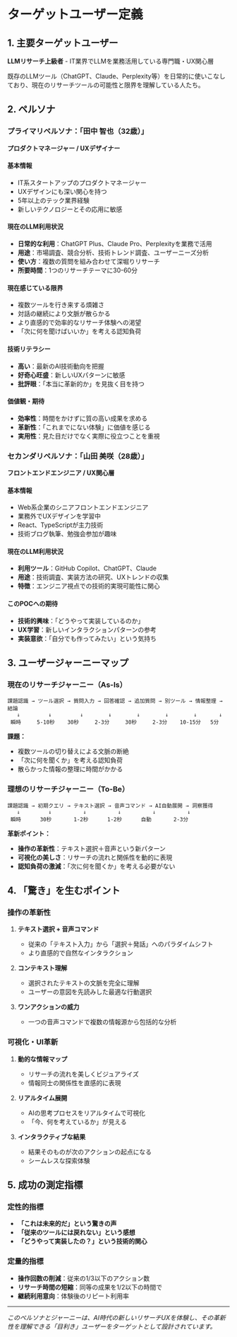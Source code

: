 # ターゲットユーザー定義

## 1. 主要ターゲットユーザー

**LLMリサーチ上級者** - IT業界でLLMを業務活用している専門職・UX関心層

既存のLLMツール（ChatGPT、Claude、Perplexity等）を日常的に使いこなしており、現在のリサーチツールの可能性と限界を理解している人たち。

## 2. ペルソナ

### プライマリペルソナ：「田中 智也（32歳）」
**プロダクトマネージャー / UXデザイナー**

#### 基本情報
- IT系スタートアップのプロダクトマネージャー
- UXデザインにも深い関心を持つ
- 5年以上のテック業界経験
- 新しいテクノロジーとその応用に敏感

#### 現在のLLM利用状況
- **日常的な利用**：ChatGPT Plus、Claude Pro、Perplexityを業務で活用
- **用途**：市場調査、競合分析、技術トレンド調査、ユーザーニーズ分析
- **使い方**：複数の質問を組み合わせて深堀りリサーチ
- **所要時間**：1つのリサーチテーマに30-60分

#### 現在感じている限界
- 複数ツールを行き来する煩雑さ
- 対話の継続により文脈が散らかる
- より直感的で効率的なリサーチ体験への渇望
- 「次に何を聞けばいいか」を考える認知負荷

#### 技術リテラシー
- **高い**：最新のAI技術動向を把握
- **好奇心旺盛**：新しいUXパターンに敏感
- **批評眼**：「本当に革新的か」を見抜く目を持つ

#### 価値観・期待
- **効率性**：時間をかけずに質の高い成果を求める
- **革新性**：「これまでにない体験」に価値を感じる
- **実用性**：見た目だけでなく実際に役立つことを重視

### セカンダリペルソナ：「山田 美咲（28歳）」
**フロントエンドエンジニア / UX関心層**

#### 基本情報
- Web系企業のシニアフロントエンドエンジニア
- 業務外でUXデザインを学習中
- React、TypeScriptが主力技術
- 技術ブログ執筆、勉強会参加が趣味

#### 現在のLLM利用状況
- **利用ツール**：GitHub Copilot、ChatGPT、Claude
- **用途**：技術調査、実装方法の研究、UXトレンドの収集
- **特徴**：エンジニア視点での技術的実現可能性に関心

#### このPOCへの期待
- **技術的興味**：「どうやって実装しているのか」
- **UX学習**：新しいインタラクションパターンの参考
- **実装意欲**：「自分でも作ってみたい」という気持ち

## 3. ユーザージャーニーマップ

### 現在のリサーチジャーニー（As-Is）

```
課題認識 → ツール選択 → 質問入力 → 回答確認 → 追加質問 → 別ツール → 情報整理 → 結論
   ↓         ↓         ↓        ↓        ↓        ↓        ↓       ↓
 瞬時     5-10秒    30秒     2-3分     30秒     2-3分    10-15分   5分
```

**課題：**
- 複数ツールの切り替えによる文脈の断絶
- 「次に何を聞くか」を考える認知負荷
- 散らかった情報の整理に時間がかかる

### 理想のリサーチジャーニー（To-Be）

```
課題認識 → 初期クエリ → テキスト選択 → 音声コマンド → AI自動展開 → 洞察獲得
   ↓         ↓          ↓          ↓          ↓          ↓
 瞬時      30秒       1-2秒      1-2秒      自動       2-3分
```

**革新ポイント：**
- **操作の革新性**：テキスト選択＋音声という新パターン
- **可視化の美しさ**：リサーチの流れと関係性を動的に表現
- **認知負荷の激減**：「次に何を聞くか」を考える必要がない

## 4. 「驚き」を生むポイント

### 操作の革新性
1. **テキスト選択 + 音声コマンド**
   - 従来の「テキスト入力」から「選択＋発話」へのパラダイムシフト
   - より直感的で自然なインタラクション

2. **コンテキスト理解**
   - 選択されたテキストの文脈を完全に理解
   - ユーザーの意図を先読みした最適な行動選択

3. **ワンアクションの威力**
   - 一つの音声コマンドで複数の情報源から包括的な分析

### 可視化・UI革新
1. **動的な情報マップ**
   - リサーチの流れを美しくビジュアライズ
   - 情報同士の関係性を直感的に表現

2. **リアルタイム展開**
   - AIの思考プロセスをリアルタイムで可視化
   - 「今、何を考えているか」が見える

3. **インタラクティブな結果**
   - 結果そのものが次のアクションの起点になる
   - シームレスな探索体験

## 5. 成功の測定指標

### 定性的指標
- **「これは未来的だ」という驚きの声**
- **「従来のツールには戻れない」という感想**
- **「どうやって実装したの？」という技術的関心**

### 定量的指標
- **操作回数の削減**：従来の1/3以下のアクション数
- **リサーチ時間の短縮**：同等の成果を1/2以下の時間で
- **継続利用意向**：体験後のリピート利用率

---

*このペルソナとジャーニーは、AI時代の新しいリサーチUXを体験し、その革新性を理解できる「目利き」ユーザーをターゲットとして設計されています。*